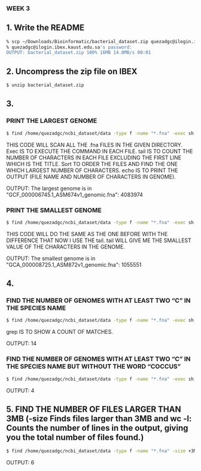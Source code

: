 ### WEEK 3
## 1. Write the README
```bash
% scp ~/Downloads/Bioinformatic/bacterial_dataset.zip quezadgc@ilogin.ibex.kaust.edu.sa:~/
% quezadgc@ilogin.ibex.kaust.edu.sa's password:
OUTPUT: bacterial_dataset.zip 100% 16MB 14.0MB/s 00:01  
```
## 2. Uncompress the zip file on IBEX
``` bash
$ unzip bacterial_dataset.zip 
```
## 3. 
### PRINT THE LARGEST GENOME
``` bash
$ find /home/quezadgc/ncbi_dataset/data -type f -name "*.fna" -exec sh -c 'echo "$(tail -n +2 "$1" | wc -c) $(basename "$1")"' _ {} \; | sort -n | tail -n 1 | awk '{print "The largest genome is in \"" $2 "\": " $1}'
```
THIS CODE WILL SCAN ALL THE .fna FILES IN THE GIVEN DIRECTORY. Exec IS TO EXECUTE THE COMMAND IN EACH FILE. tail IS TO COUNT THE NUMBER OF CHARACTERS IN EACH FILE EXCLUDING THE FIRST LINE WHICH IS THE TITLE. Sort TO ORDER THE FILES AND FIND THE ONE WHICH LARGEST NUMBER OF CHARACTERS. echo IS TO PRINT THE OUTPUT (FILE NAME AND NUMBER OF CHARACTERS IN GENOME). 

OUTPUT: The largest genome is in "GCF_000006745.1_ASM674v1_genomic.fna": 4083974


### PRINT THE SMALLEST GENOME
``` bash
$ find /home/quezadgc/ncbi_dataset/data -type f -name "*.fna" -exec sh -c 'echo "$(tail -n +2 "$1" | wc -c) $(basename "$1")"' _ {} \; | sort -n | head -n 1 | awk '{print "The smallest genome is in \"" $2 "\": " $1}'
```
THIS CODE WILL DO THE SAME AS THE ONE BEFORE WITH THE DIFFERENCE THAT NOW I USE THE tail. tail WILL GIVE ME THE SMALLEST VALUE OF THE CHARACTERS IN THE GENOME. 
 
OUTPUT: The smallest genome is in "GCA_000008725.1_ASM872v1_genomic.fna": 1055551


## 4. 

### FIND THE NUMBER OF GENOMES WITH AT LEAST TWO “C” IN THE SPECIES NAME
``` bash
$ find /home/quezadgc/ncbi_dataset/data -type f -name "*.fna" -exec sh -c 'grep -E "^>" "$1" | awk -F " " "{print \$2}" | grep -E "c.*c" | wc -l' _ {} \; | awk '{total += $1} END {print total}'
```
grep IS TO SHOW A COUNT OF MATCHES.

OUTPUT: 14

### FIND THE NUMBER OF GENOMES WITH AT LEAST TWO “C” IN THE SPECIES NAME BUT WITHOUT THE WORD “COCCUS”

``` bash
$ find /home/quezadgc/ncbi_dataset/data -type f -name "*.fna" -exec sh -c 'grep -E "^>" "$1" | awk -F " " "{print \$2}" | grep -E "c.*c" | grep -v "coccus" | wc -l' _ {} \; | awk '{total += $1} END {print total}'
```
OUTPUT: 4


## 5. FIND THE NUMBER OF FILES LARGER THAN 3MB (-size  Finds files larger than 3MB and wc -l: Counts the number of lines in the output, giving you the total number of files found.)

``` bash
$ find /home/quezadgc/ncbi_dataset/data -type f -name "*.fna" -size +3M | wc -l
```
OUTPUT: 6
